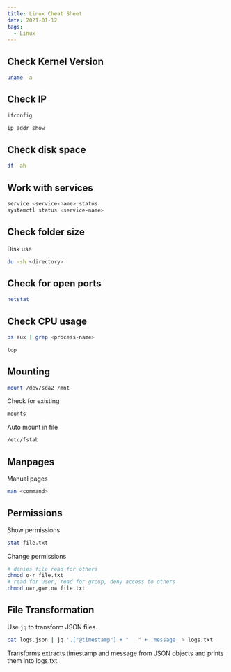 ```yaml
---
title: Linux Cheat Sheet
date: 2021-01-12
tags:
  - Linux
---
```


## Check Kernel Version

```bash
uname -a
```

## Check IP

```bash
ifconfig
```

```bash
ip addr show
```

## Check disk space

```bash
df -ah
```

## Work with services

```bash
service <service-name> status
systemctl status <service-name>
```

## Check folder size

Disk use

```bash
du -sh <directory>
```

## Check for open ports

```bash
netstat
```

## Check CPU usage

```bash
ps aux | grep <process-name>
```

```bash
top
```

## Mounting

```bash
mount /dev/sda2 /mnt
```

Check for existing

```bash
mounts
```

Auto mount in file

```bash
/etc/fstab
```

## Manpages

Manual pages

```bash
man <command>
```

## Permissions

Show permissions

```bash
stat file.txt
```

Change permissions

```bash
# denies file read for others
chmod o-r file.txt
# read for user, read for group, deny access to others
chmod u=r,g=r,o= file.txt
```

## File Transformation

Use `jq` to transform JSON files.

```bash
cat logs.json | jq '.["@timestamp"] + "   " + .message' > logs.txt
```

Transforms extracts timestamp and message from JSON objects and prints them into logs.txt.
